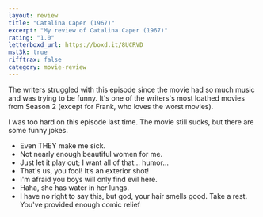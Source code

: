 ```yaml
---
layout: review
title: "Catalina Caper (1967)"
excerpt: "My review of Catalina Caper (1967)"
rating: "1.0"
letterboxd_url: https://boxd.it/8UCRVD
mst3k: true
rifftrax: false
category: movie-review
---
```


The writers struggled with this episode since the movie had so much music and was trying to be funny. It's one of the writers's most loathed movies from Season 2 (except for Frank, who loves the worst movies).

I was too hard on this episode last time. The movie still sucks, but there are some funny jokes.

- Even THEY make me sick.
- Not nearly enough beautiful women for me.
- Just let it play out; I want all of that... humor...
- That's us, you fool! It’s an exterior shot!
- I'm afraid you boys will only find evil here.
- Haha, she has water in her lungs.
- I have no right to say this, but god, your hair smells good.
  Take a rest. You've provided enough comic relief
